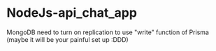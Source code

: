 # NodeJs-api_chat_app

MongoDB need to turn on replication to use "write" function of Prisma (maybe it will be your painful set up :DDD)